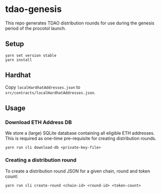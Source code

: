 # tdao-genesis

This repo generates TDAO distribution rounds for use during the genesis period of the procotol launch.

## Setup

```
yarn set version stable
yarn install
```

## Hardhat

Copy `localHardhatAddresses.json` to `src/contracts/localHardhatAddresses.json`.

## Usage

### Download ETH Address DB

We store a (large) SQLite database containing all eligible ETH addresses.
 This is required as one-time pre-requisite for creating distribution rounds.

```
yarn run cli download-db <private-key-file>
```

### Creating a distribution round 

To create a distribution round JSON for a given chain, round and token count:

```
yarn run cli create-round <chain-id> <round-id> <token-count>
```
